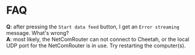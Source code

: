 FAQ
======

**Q**: after pressing the `Start data feed` button, I get an `Error streaming` message. What's wrong?  
**A**: most likely, the NetComRouter can not connect to Cheetah, or the local UDP port for the NetComRouter is in use. Try restarting the computer(s).
